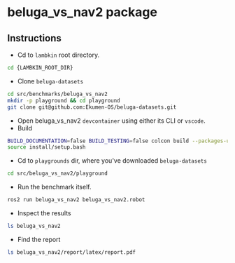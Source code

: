 # beluga_vs_nav2 package

## Instructions

- Cd to `lambkin` root directory.
```sh
cd {LAMBKIN_ROOT_DIR}
```
- Clone `beluga-datasets`
```sh
cd src/benchmarks/beluga_vs_nav2
mkdir -p playground && cd playground
git clone git@github.com:Ekumen-OS/beluga-datasets.git
```
- Open beluga_vs_nav2 `devcontainer` using either its CLI or `vscode`.
- Build 
```sh
BUILD_DOCUMENTATION=false BUILD_TESTING=false colcon build --packages-up-to beluga_vs_nav2 --symlink-install
source install/setup.bash
```
- Cd to `playgrounds` dir, where you've downloaded `beluga-datasets`

```sh
cd src/beluga_vs_nav2/playground
```

- Run the benchmark itself.
```sh
ros2 run beluga_vs_nav2 beluga_vs_nav2.robot
```
- Inspect the results
```sh
ls beluga_vs_nav2
```
- Find the report
```sh
ls beluga_vs_nav2/report/latex/report.pdf 
```
